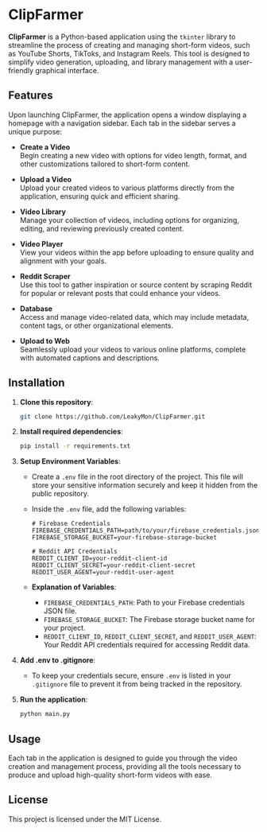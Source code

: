 # ClipFarmer

**ClipFarmer** is a Python-based application using the `tkinter` library to streamline the process of creating and managing short-form videos, such as YouTube Shorts, TikToks, and Instagram Reels. This tool is designed to simplify video generation, uploading, and library management with a user-friendly graphical interface.

## Features

Upon launching ClipFarmer, the application opens a window displaying a homepage with a navigation sidebar. Each tab in the sidebar serves a unique purpose:

- **Create a Video**  
  Begin creating a new video with options for video length, format, and other customizations tailored to short-form content.

- **Upload a Video**  
  Upload your created videos to various platforms directly from the application, ensuring quick and efficient sharing.

- **Video Library**  
  Manage your collection of videos, including options for organizing, editing, and reviewing previously created content.

- **Video Player**  
  View your videos within the app before uploading to ensure quality and alignment with your goals.

- **Reddit Scraper**  
  Use this tool to gather inspiration or source content by scraping Reddit for popular or relevant posts that could enhance your videos.

- **Database**  
  Access and manage video-related data, which may include metadata, content tags, or other organizational elements.

- **Upload to Web**  
  Seamlessly upload your videos to various online platforms, complete with automated captions and descriptions.

## Installation

1. **Clone this repository**:
    ```bash
    git clone https://github.com/LeakyMon/ClipFarmer.git
    ```

2. **Install required dependencies**:
    ```bash
    pip install -r requirements.txt
    ```

3. **Setup Environment Variables**:
    - Create a `.env` file in the root directory of the project. This file will store your sensitive information securely and keep it hidden from the public repository.
    - Inside the `.env` file, add the following variables:

      ```plaintext
      # Firebase Credentials
      FIREBASE_CREDENTIALS_PATH=path/to/your/firebase_credentials.json
      FIREBASE_STORAGE_BUCKET=your-firebase-storage-bucket

      # Reddit API Credentials
      REDDIT_CLIENT_ID=your-reddit-client-id
      REDDIT_CLIENT_SECRET=your-reddit-client-secret
      REDDIT_USER_AGENT=your-reddit-user-agent
      ```

    - **Explanation of Variables**:
      - `FIREBASE_CREDENTIALS_PATH`: Path to your Firebase credentials JSON file.
      - `FIREBASE_STORAGE_BUCKET`: The Firebase storage bucket name for your project.
      - `REDDIT_CLIENT_ID`, `REDDIT_CLIENT_SECRET`, and `REDDIT_USER_AGENT`: Your Reddit API credentials required for accessing Reddit data.

4. **Add .env to .gitignore**:
    - To keep your credentials secure, ensure `.env` is listed in your `.gitignore` file to prevent it from being tracked in the repository.

5. **Run the application**:
    ```bash
    python main.py
    ```

## Usage

Each tab in the application is designed to guide you through the video creation and management process, providing all the tools necessary to produce and upload high-quality short-form videos with ease.

## License

This project is licensed under the MIT License.
